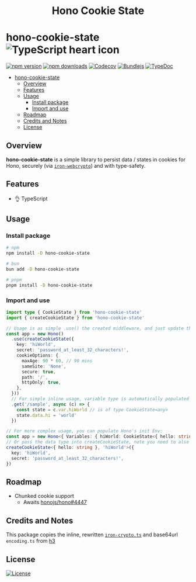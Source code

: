 <div align="center">

<h1>Hono Cookie State</h1>

</div>

# hono-cookie-state ![TypeScript heart icon](https://img.shields.io/badge/♡-%23007ACC.svg?logo=typescript&logoColor=white)

[![npm version][npm-version-src]][npm-version-href]
[![npm downloads][npm-downloads-src]][npm-downloads-href]
[![Codecov][codecov-src]][codecov-href]
[![Bundlejs][bundlejs-src]][bundlejs-href]
[![TypeDoc][TypeDoc-src]][TypeDoc-href]

* [hono-cookie-state ](#hono-cookie-state-)
  * [Overview](#overview)
  * [Features](#features)
  * [Usage](#usage)
    * [Install package](#install-package)
    * [Import and use](#import-and-use)
  * [Roadmap](#roadmap)
  * [Credits and Notes](#credits-and-notes)
  * [License](#license)

## Overview

**hono-cookie-state** is a simple library to persist data / states in cookies for Hono, securely (via [`iron-webcrypto`](https://github.com/brc-dd/iron-webcrypto)) and with type-safety.

## Features

+ 👌 TypeScript

## Usage

### Install package

```sh
# npm
npm install -D hono-cookie-state

# bun
bun add -D hono-cookie-state

# pnpm
pnpm install -D hono-cookie-state
```

### Import and use

```ts
import type { CookieState } from 'hono-cookie-state'
import { createCookieState } from 'hono-cookie-state'

// Usage is as simple .use() the created middleware, and just update the state's data, the cookie will automatically be updated when the data has changed, or is near expiration with `autoRefreshSession=true` (default)
const app = new Hono()
  .use(createCookieState({
    key: 'hiWorld',
    secret: 'password_at_least_32_characters!',
    cookieOptions: {
      maxAge: 90 * 60, // 90 mins
      sameSite: 'None',
      secure: true,
      path: '/',
      httpOnly: true,
    },
  }))
  // For simple inline usage, variable type is automatically populated to context chain
  .get('/sample', async (c) => {
    const state = c.var.hiWorld // is of type CookieState<any>
    state.data.hi = 'world'
  })

// For more complex usage, you can populate Hono's init Env:
const app = new Hono<{ Variables: { hiWorld: CookieState<{ hello: string }> } }>()
// Or pass the data type into createCookieState, note you need to also pass the key as the second generic, due to TS limitation:
createCookieState<{ hello: string }, 'hiWorld'>({
  key: 'hiWorld',
  secret: 'password_at_least_32_characters!',
})
```

## Roadmap

- Chunked cookie support
  - Awaits [honojs/hono#4447](https://github.com/honojs/hono/issues/4447)

## Credits and Notes

This package copies the inline, rewritten [`iron-crypto.ts`](https://github.com/brc-dd/iron-webcrypto) and base64url `encoding.ts` from [h3](https://github.com/h3js/h3)

## License

[![License][license-src]][license-href]

<!-- Badges -->

[npm-version-src]: https://img.shields.io/npm/v/hono-cookie-state?labelColor=18181B&color=F0DB4F
[npm-version-href]: https://npmjs.com/package/hono-cookie-state
[npm-downloads-src]: https://img.shields.io/npm/dm/hono-cookie-state?labelColor=18181B&color=F0DB4F
[npm-downloads-href]: https://npmjs.com/package/hono-cookie-state
[codecov-src]: https://img.shields.io/codecov/c/gh/namesmt/hono-cookie-state/main?labelColor=18181B&color=F0DB4F
[codecov-href]: https://codecov.io/gh/namesmt/hono-cookie-state
[license-src]: https://img.shields.io/github/license/namesmt/hono-cookie-state.svg?labelColor=18181B&color=F0DB4F
[license-href]: https://github.com/namesmt/hono-cookie-state/blob/main/LICENSE
[bundlejs-src]: https://img.shields.io/bundlejs/size/hono-cookie-state?labelColor=18181B&color=F0DB4F
[bundlejs-href]: https://bundlejs.com/?q=hono-cookie-state
[jsDocs-src]: https://img.shields.io/badge/Check_out-jsDocs.io---?labelColor=18181B&color=F0DB4F
[jsDocs-href]: https://www.jsdocs.io/package/hono-cookie-state
[TypeDoc-src]: https://img.shields.io/badge/Check_out-TypeDoc---?labelColor=18181B&color=F0DB4F
[TypeDoc-href]: https://namesmt.github.io/hono-cookie-state/
